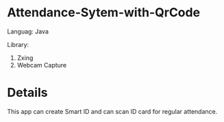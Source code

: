 # Attendance-Sytem-with-QrCode
Languag: Java

Library:
1. Zxing
2. Webcam Capture


# Details
This app can create Smart ID and can scan ID card for regular attendance.
